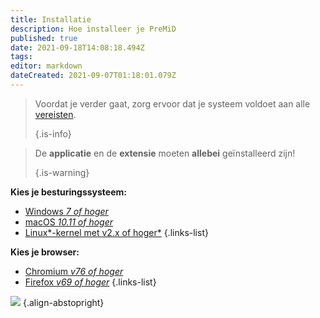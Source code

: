 ```yaml
---
title: Installatie
description: Hoe installeer je PreMiD
published: true
date: 2021-09-18T14:08:18.494Z
tags: 
editor: markdown
dateCreated: 2021-09-07T01:18:01.079Z
---
```


> Voordat je verder gaat, zorg ervoor dat je systeem voldoet aan alle [vereisten](/install/requirements). 
> 
> {.is-info}

> De **applicatie** en de **extensie** moeten **allebei** geïnstalleerd zijn! 
> 
> {.is-warning}

**Kies je besturingssysteem:**
- [Windows *7 of hoger*](/install/windows)
- [macOS *10.11 of hoger*](/install/macos)
- [Linux*-kernel met v2.x of hoger*](/install/linux)
{.links-list}

**Kies je browser:**
- [Chromium *v76 of hoger*](/install/chromium)
- [Firefox *v69 of hoger*](/install/firefox)
{.links-list}

![](https://a.icons8.com/ajlQdsfa/FZhYWV/svg.svg) {.align-abstopright}